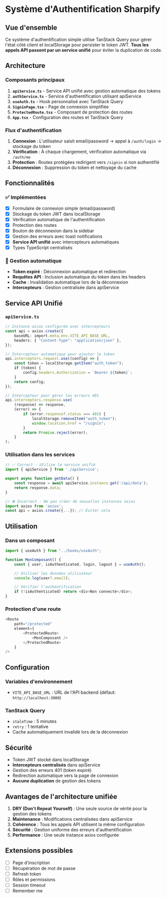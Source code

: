 # Système d'Authentification Sharpify

## Vue d'ensemble

Ce système d'authentification simple utilise TanStack Query pour gérer l'état côté client et localStorage pour persister le token JWT. **Tous les appels API passent par un service unifié** pour éviter la duplication de code.

## Architecture

### Composants principaux

1. **`apiService.ts`** - Service API unifié avec gestion automatique des tokens
2. **`authService.ts`** - Service d'authentification utilisant apiService
3. **`useAuth.ts`** - Hook personnalisé avec TanStack Query
4. **`SigninPage.tsx`** - Page de connexion simplifiée
5. **`ProtectedRoute.tsx`** - Composant de protection des routes
6. **`App.tsx`** - Configuration des routes et TanStack Query

### Flux d'authentification

1. **Connexion** : L'utilisateur saisit email/password → appel à `/auth/login` → stockage du token
2. **Vérification** : À chaque chargement, vérification automatique via `/auth/me`
3. **Protection** : Routes protégées redirigent vers `/signin` si non authentifié
4. **Déconnexion** : Suppression du token et nettoyage du cache

## Fonctionnalités

### ✅ Implémentées

-   [x] Formulaire de connexion simple (email/password)
-   [x] Stockage du token JWT dans localStorage
-   [x] Vérification automatique de l'authentification
-   [x] Protection des routes
-   [x] Bouton de déconnexion dans la sidebar
-   [x] Gestion des erreurs avec toast notifications
-   [x] **Service API unifié** avec intercepteurs automatiques
-   [x] Types TypeScript centralisés

### 🔄 Gestion automatique

-   **Token expiré** : Déconnexion automatique et redirection
-   **Requêtes API** : Inclusion automatique du token dans les headers
-   **Cache** : Invalidation automatique lors de la déconnexion
-   **Intercepteurs** : Gestion centralisée dans apiService

## Service API Unifié

### `apiService.ts`

```typescript
// Instance axios configurée avec intercepteurs
const api = axios.create({
    baseURL: import.meta.env.VITE_API_BASE_URL,
    headers: { "Content-Type": "application/json" },
});

// Intercepteur automatique pour ajouter le token
api.interceptors.request.use((config) => {
    const token = localStorage.getItem("auth_token");
    if (token) {
        config.headers.Authorization = `Bearer ${token}`;
    }
    return config;
});

// Intercepteur pour gérer les erreurs 401
api.interceptors.response.use(
    (response) => response,
    (error) => {
        if (error.response?.status === 401) {
            localStorage.removeItem("auth_token");
            window.location.href = "/signin";
        }
        return Promise.reject(error);
    }
);
```

### Utilisation dans les services

```typescript
// ✅ Correct - Utilise le service unifié
import { apiService } from './apiService';

export async function getData() {
    const response = await apiService.instance.get('/api/data');
    return response.data;
}

// ❌ Incorrect - Ne pas créer de nouvelles instances axios
import axios from 'axios';
const api = axios.create({...}); // Éviter cela
```

## Utilisation

### Dans un composant

```typescript
import { useAuth } from "../hooks/useAuth";

function MonComposant() {
    const { user, isAuthenticated, login, logout } = useAuth();

    // Utiliser les données utilisateur
    console.log(user?.email);

    // Vérifier l'authentification
    if (!isAuthenticated) return <div>Non connecté</div>;
}
```

### Protection d'une route

```typescript
<Route
    path="/protected"
    element={
        <ProtectedRoute>
            <MonComposant />
        </ProtectedRoute>
    }
/>
```

## Configuration

### Variables d'environnement

-   `VITE_API_BASE_URL` : URL de l'API backend (défaut: `http://localhost:3000`)

### TanStack Query

-   `staleTime` : 5 minutes
-   `retry` : 1 tentative
-   Cache automatiquement invalidé lors de la déconnexion

## Sécurité

-   Token JWT stocké dans localStorage
-   **Intercepteurs centralisés** dans apiService
-   Gestion des erreurs 401 (token expiré)
-   Redirection automatique vers la page de connexion
-   **Aucune duplication** de gestion des tokens

## Avantages de l'architecture unifiée

1. **DRY (Don't Repeat Yourself)** : Une seule source de vérité pour la gestion des tokens
2. **Maintenance** : Modifications centralisées dans apiService
3. **Cohérence** : Tous les appels API utilisent la même configuration
4. **Sécurité** : Gestion uniforme des erreurs d'authentification
5. **Performance** : Une seule instance axios configurée

## Extensions possibles

-   [ ] Page d'inscription
-   [ ] Récupération de mot de passe
-   [ ] Refresh token
-   [ ] Rôles et permissions
-   [ ] Session timeout
-   [ ] Remember me
